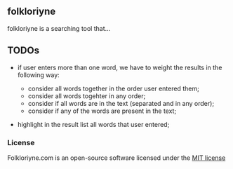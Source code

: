## folkloriyne

folkloriyne is a searching tool that...

## TODOs

- if user enters more than one word, we have to weight the results in the following way:
	- consider all words together in the order user entered them;
	- consider all words togehter in any order;
	- consider if all words are in the text (separated and in any order);
	- consider if any of the words are present in the text;

- highlight in the result list all words that user entered;

### License

Folkloriyne.com is an open-source software licensed under the [MIT license](http://opensource.org/licenses/MIT)
